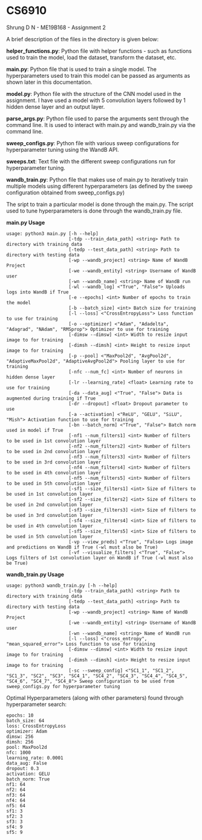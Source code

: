 # CS6910
Shrung D N - ME19B168 - Assignment 2

A brief description of the files in the directory is given below:

**helper_functions.py**: 
Python file with helper functions - such as functions used to train the model, load the dataset, transform the dataset, etc.


**main.py**:
Python file that is used to train a single model. The hyperparameters used to train this model can be passed as arguments as shown later in this documentation.


**model.py**:
Python file with the structure of the CNN model used in the assignment. I have used a model with 5 convolution layers followed by 1 hidden dense layer and an output layer. 


**parse_args.py**:
Python file used to parse the arguments sent through the command line. It is used to interact with main.py and wandb_train.py via the command line.


**sweep_configs.py**:
Python file with various sweep configurations for hyperparameter tuning using the WandB API.


**sweeps.txt**:
Text file with the different sweep configurations run for hyperparameter tuning.


**wandb_train.py**:
Python file that makes use of main.py to iteratively train multiple models using different hyperparameters (as defined by the sweep configuration obtained from sweep_configs.py)


The sript to train a particular model is done through the main.py. The script used to tune hyperparameters is done through the wandb_train.py file.

**main.py Usage**
```
usage: python3 main.py [-h --help] 
                       [-tdp --train_data_path] <string> Path to directory with training data 
                       [-tedp --test_data_path] <string> Path to directory with testing data
                       [-wp --wandb_project] <string> Name of WandB Project
                       [-we --wandb_entity] <string> Username of WandB user
                       [-wn --wandb_name] <string> Name of WandB run
                       [-wl --wandb_log] <"True", "False"> Uploads logs into WandB if True
                       [-e --epochs] <int> Number of epochs to train the model
                       [-b --batch_size] <int> Batch size for training
                       [-l --loss] <"CrossEntropyLoss"> Loss function to use for training
                       [-o --optimizer] <"Adam", "Adadelta", "Adagrad", "NAdam", "RMSprop"> Optimizer to use for training
                       [-dimsw --dimsw] <int> Width to resize input image to for training
                       [-dimsh --dimsh] <int> Height to resize input image to for training
                       [-p --pool] <"MaxPool2d", "AvgPool2d", "AdaptiveMaxPool2d", "AdaptiveAvgPool2d"> Pooling layer to use for training
                       [-nfc --num_fc] <int> Number of neurons in hidden dense layer
                       [-lr --learning_rate] <float> Learning rate to use for training
                       [-da --data_aug] <"True", "False"> Data is augmented during training if True
                       [-dr --dropout] <float> Dropout parameter to use  
                       [-a --activation] <"ReLU", "GELU", "SiLU", "Mish"> Activation function to use for training
                       [-bn --batch_norm] <"True", "False"> Batch norm used in model if True  
                       [-nf1 --num_filters1] <int> Number of filters to be used in 1st convolution layer
                       [-nf2 --num_filters2] <int> Number of filters to be used in 2nd convolution layer  
                       [-nf3 --num_filters3] <int> Number of filters to be used in 3rd convolution layer  
                       [-nf4 --num_filters4] <int> Number of filters to be used in 4th convolution layer  
                       [-nf5 --num_filters5] <int> Number of filters to be used in 5th convolution layer  
                       [-sf1 --size_filters1] <int> Size of filters to be used in 1st convolution layer  
                       [-sf2 --size_filters2] <int> Size of filters to be used in 2nd convolution layer  
                       [-sf3 --size_filters3] <int> Size of filters to be used in 3rd convolution layer  
                       [-sf4 --size_filters4] <int> Size of filters to be used in 4th convolution layer  
                       [-sf5 --size_filters5] <int> Size of filters to be used in 5th convolution layer  
                       [-vp --view_preds] <"True", "False> Logs image and predictions on WandB if True (-wl must also be True)
                       [-vf --visualize_filters] <"True", "False"> Logs filters of 1st convolution layer on WandB if True (-wl must also be True)     	
```


**wandb_train.py Usage**
```
usage: python3 wandb_train.py [-h --help] 
                       [-tdp --train_data_path] <string> Path to directory with training data 
                       [-tedp --test_data_path] <string> Path to directory with testing data
                       [-wp --wandb_project] <string> Name of WandB Project
                       [-we --wandb_entity] <string> Username of WandB user
                       [-wn --wandb_name] <string> Name of WandB run
                       [-l --loss] <"cross_entropy", "mean_squared_error"> Loss function to use for training
                       [-dimsw --dimsw] <int> Width to resize input image to for training
                       [-dimsh --dimsh] <int> Height to resize input image to for training 
                       [-sc --sweep_config] <"SC1_1", "SC1_2", "SC1_3", "SC2", "SC3", "SC4_1", "SC4_2", "SC4_3", "SC4_4", "SC4_5", "SC4_6", "SC4_7", "SC4_8"> Sweep configuration to be used from sweep_configs.py for hyperparameter tuning 	
```

Optimal Hyperparameters (along with other parameters) found through hyperparameter search:
```
epochs: 10
batch_size: 64
loss: CrossEntropyLoss
optimizer: Adam
dimsw: 256
dimsh: 256
pool: MaxPool2d
nfc: 1000
learning_rate: 0.0001
data_aug: False
dropout: 0.3
activation: GELU
batch_norm: True
nf1: 64
nf2: 64
nf3: 64
nf4: 64
nf5: 64
sf1: 3
sf2: 3
sf3: 3
sf4: 9
sf5: 9
```
